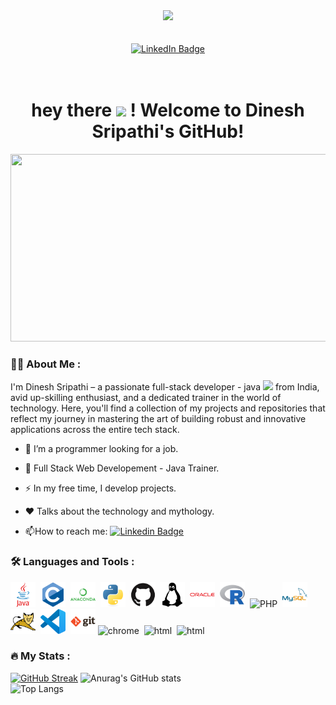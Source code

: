 
<!--
**DineshSripathi718/DineshSripathi718** is a ✨ _special_ ✨ repository because its `README.md` (this file) appears on your GitHub profile.

Here are some ideas to get you started:

- 🔭 I’m currently working on ...
- 🌱 I’m currently learning ...
- 👯 I’m looking to collaborate on ...
- 🤔 I’m looking for help with ...
- 💬 Ask me about ...
- 📫 How to reach me: ...
- 😄 Pronouns: ...
- ⚡ Fun fact: ...
-->
<!-- gif -->

<div id="header" align="center">
  <img src="https://media1.giphy.com/media/jRf5fsn8G6YaogAWxn/giphy.gif?cid=6c09b9521y7l4bs5wl3s3atq8bze0beio7r702srybp9fadf&rid=giphy.gif&ct=s" width="100"/>
</div>
<br>
<br>
<!-- Social profiles -->
<div align = "center">
<div id="badges">
  <a href="https://www.linkedin.com/in/dinesh-sripathi-3065671b0/">
    <img src="https://img.shields.io/badge/LinkedIn-blue?style=for-the-badge&logo=linkedin&logoColor=white" alt="LinkedIn Badge"/>
  </a>
</div>

<!-- profile views -->
<br>
<img src="https://komarev.com/ghpvc/?username=DineshSripathi718&style=flat-square&color=blue" alt=""/>

<!-- Hey there Gif -->
<h1>
  hey there
  <img src="https://media.giphy.com/media/hvRJCLFzcasrR4ia7z/giphy.gif" width="30px"/>
  !
  Welcome to Dinesh Sripathi's GitHub!
</h1>

<div align="center">
  <img src="https://media.giphy.com/media/dWesBcTLavkZuG35MI/giphy.gif" width="600" height="300"/>
</div>
</div>

<!-- about me -->

### :man_technologist: About Me :
 I'm Dinesh Sripathi – a passionate full-stack developer - java <img src="https://media.giphy.com/media/WUlplcMpOCEmTGBtBW/giphy.gif" width="30"> from India, avid up-skilling enthusiast, and a dedicated trainer in the world of technology. Here, you'll find a collection of my projects and repositories that reflect my journey in mastering the art of building robust and innovative applications across the entire tech stack.  
 
- :telescope: I’m a programmer looking for a job.

- :seedling: Full Stack Web Developement - Java Trainer.

- :zap: In my free time, I develop projects.

- ❤️ Talks about the technology and mythology.

- :mailbox:How to reach me: [![Linkedin Badge](https://img.shields.io/badge/-DineshSripathi-blue?style=flat&logo=Linkedin&logoColor=white)](https://www.linkedin.com/in/dinesh-sripathi-3065671b0/)

<!-- technologies and tools -->

### :hammer_and_wrench: Languages and Tools :
<div>
  <img src="https://github.com/devicons/devicon/blob/master/icons/java/java-original-wordmark.svg" title="Java" alt="Java" width="40" height="40"/>&nbsp;
  <img src="https://raw.githubusercontent.com/devicons/devicon/1119b9f84c0290e0f0b38982099a2bd027a48bf1/icons/c/c-original.svg" title="C" alt="C" width="40" height="40"/>&nbsp;
  <img src="https://raw.githubusercontent.com/devicons/devicon/1119b9f84c0290e0f0b38982099a2bd027a48bf1/icons/anaconda/anaconda-original-wordmark.svg" title="Annoconda" alt="annocanda" width="40" height="40"/>&nbsp;
  <img src="https://raw.githubusercontent.com/devicons/devicon/1119b9f84c0290e0f0b38982099a2bd027a48bf1/icons/python/python-original.svg" title="python" alt="python" width="40" height="40"/>&nbsp;
  <img src="https://raw.githubusercontent.com/devicons/devicon/1119b9f84c0290e0f0b38982099a2bd027a48bf1/icons/github/github-original.svg" title = "GitHUb" alt="GitHUb" width="40" height="40"/>&nbsp;
  <img src="https://raw.githubusercontent.com/devicons/devicon/1119b9f84c0290e0f0b38982099a2bd027a48bf1/icons/linux/linux-plain.svg"  title="linux" alt="linux" width="40" height="40"/>&nbsp;
  <img src="https://raw.githubusercontent.com/devicons/devicon/1119b9f84c0290e0f0b38982099a2bd027a48bf1/icons/oracle/oracle-original.svg" title="oracle" alt="oracle" width="40" height="40"/>&nbsp; 
  <img src="https://raw.githubusercontent.com/devicons/devicon/1119b9f84c0290e0f0b38982099a2bd027a48bf1/icons/r/r-original.svg" title="R"  alt="R" width="40" height="40"/>&nbsp;
  <img src="https://imgs.search.brave.com/B3zW5UhNIXIvbiCRJBhBiYXv1PQNvCN-j3B67u-FeU0/rs:fit:860:0:0/g:ce/aHR0cHM6Ly9zcHJp/bmcuaW8vaW1nL3Nw/cmluZy5zdmc.svg" title="PHP" alt="PHP" width="40" height="40"/>&nbsp;
  <img src="https://github.com/devicons/devicon/blob/master/icons/mysql/mysql-original-wordmark.svg" title="MySQL"  alt="MySQL" width="40" height="40"/>&nbsp;
  <img src="https://raw.githubusercontent.com/devicons/devicon/1119b9f84c0290e0f0b38982099a2bd027a48bf1/icons/tomcat/tomcat-original.svg" title="Tomcat" alt="Tomcat" width="40" height="40"/>&nbsp;
  <img src="https://raw.githubusercontent.com/devicons/devicon/1119b9f84c0290e0f0b38982099a2bd027a48bf1/icons/vscode/vscode-original.svg" title="VScode" alt="VScode" width="40" height="40"/>&nbsp;
  <img src="https://github.com/devicons/devicon/blob/master/icons/git/git-original-wordmark.svg" title="Git" **alt="Git" width="40" height="40"/>
  <img src="https://imgs.search.brave.com/5BrQkigOfwGNdS9peJFwVyu1hfQQqY8bXudrIaDaSDQ/rs:fit:860:0:0/g:ce/aHR0cHM6Ly9jZG4t/aWNvbnMtcG5nLmZs/YXRpY29uLmNvbS8x/MjgvOTE5LzkxOTgy/Ni5wbmc" title = "Chrome" alt="chrome" width="40" height="40"/>&nbsp;
  <img src="https://imgs.search.brave.com/eW1tvLYPwdwy1UiGfabNTxoIryGtzsmSp5lEHysdRdc/rs:fit:860:0:0/g:ce/aHR0cHM6Ly9jZG4t/aWNvbnMtcG5nLmZs/YXRpY29uLmNvbS8x/MjgvMTA1MS8xMDUx/Mjc3LnBuZw" title="html" alt= "html" width="40" height="40"/>&nbsp;
   <img src="https://imgs.search.brave.com/vo6BX_XoOCp2zawTPCX6LDR7GYMp4BkOPyDkA_f-uFs/rs:fit:860:0:0/g:ce/aHR0cHM6Ly91cGxv/YWQud2lraW1lZGlh/Lm9yZy93aWtpcGVk/aWEvY29tbW9ucy9h/L2E3L1JlYWN0LWlj/b24uc3Zn.svg" title="html" alt= "html" width="40" height="40"/>&nbsp;
  
</div>

<!-- Git stats -->

### :fire: My Stats :
[![GitHub Streak](https://github-readme-streak-stats.herokuapp.com?user=DineshSripathi718&theme=dracula)](https://git.io/streak-stats)
![Anurag's GitHub stats](https://github-readme-stats.vercel.app/api?username=DineshSripathi718&show_icons=true&theme=dracula)<br>
![Top Langs](https://github-readme-stats.vercel.app/api/top-langs/?username=DineshSripathi718&theme=dracula)
